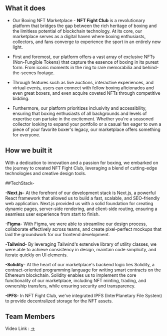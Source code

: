 ## What it does
- Our Boxing NFT Marketplace - **NFT Fight Club** is a revolutionary platform that bridges the gap between the rich heritage of boxing and the limitless potential of blockchain technology. At its core, our marketplace serves as a digital haven where boxing enthusiasts, collectors, and fans converge to experience the sport in an entirely new light.

- First and foremost, our platform offers a vast array of exclusive NFTs (Non-Fungible Tokens) that capture the essence of boxing in its purest form. From iconic moments in the ring to rare memorabilia and behind-the-scenes footage.

- Through features such as live auctions, interactive experiences, and virtual events, users can connect with fellow boxing aficionados and even great boxers,  and even acquire coveted NFTs through competitive bidding.

- Furthermore, our platform prioritizes inclusivity and accessibility, ensuring that boxing enthusiasts of all backgrounds and levels of expertise can partake in the excitement. Whether you're a seasoned collector looking to expand your portfolio or a casual fan eager to own a piece of your favorite boxer's legacy, our marketplace offers something for everyone.

## How we built it
With a dedication to innovation and a passion for boxing, we embarked on the journey to created NFT Fight Club, leveraging a blend of cutting-edge technologies and creative design tools.

##TechStack-

**-Next.js**-
At the forefront of our development stack is Next.js, a powerful React framework that allowed us to build a fast, scalable, and SEO-friendly web application. Next.js provided us with a solid foundation for creating dynamic pages, server-side rendering, and client-side routing, ensuring a seamless user experience from start to finish.

**-Figma**-
With Figma, we were able to streamline our design process, collaborate effectively across teams, and create pixel-perfect mockups that laid the groundwork for our frontend development.

**-Tailwind**-
By leveraging Tailwind's extensive library of utility classes, we were able to achieve consistency in design, maintain code simplicity, and iterate quickly on UI elements.

**-Solidity**-
At the heart of our marketplace's backend logic lies Solidity, a contract-oriented programming language for writing smart contracts on the Ethereum blockchain. Solidity enables us to implement the core functionality of our marketplace, including NFT minting, trading, and ownership transfers, while ensuring security and transparency.

**-IPFS**-
In NFT Fight Club, we've integrated IPFS (InterPlanetary File System) to provide decentralized storage for the NFT assets. 


## Team Members




Video Link : [->](https://www.loom.com/share/6d7e387c6c9f46ddb4ccd1ce127f6897?sid=f4c19d68-e07c-473c-a751-d9a71912ebe8)

